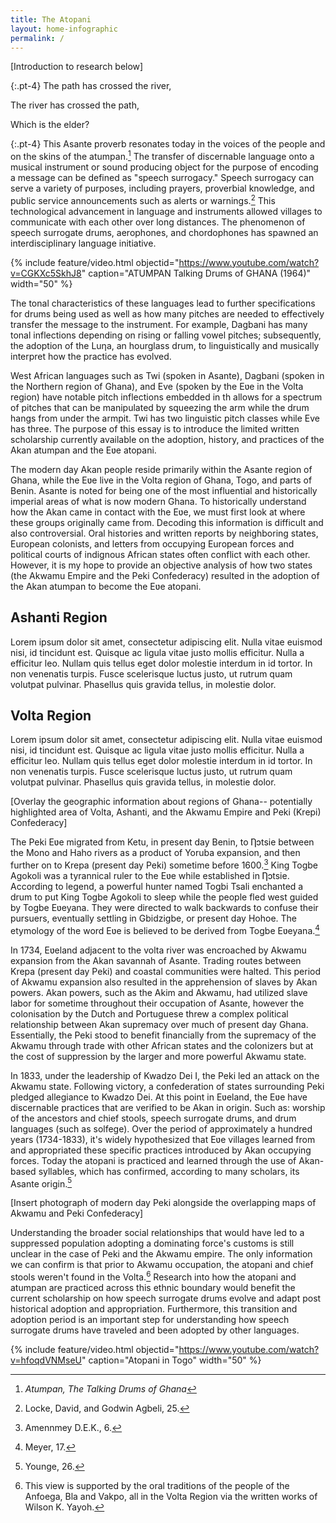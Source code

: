 ```yaml
---
title: The Atopani
layout: home-infographic
permalink: /
---
```


[Introduction to research below]

{:.pt-4}
The path has crossed the river,

The river has crossed the path,

Which is the elder?

{:.pt-4}
This Asante proverb resonates today in the voices of the people and on the skins of the atumpan.[^1] 
The transfer of discernable language onto a musical instrument or sound producing object for the purpose of encoding a message can be defined as "speech surrogacy." 
Speech surrogacy can serve a variety of purposes, including prayers, proverbial knowledge, and public service announcements such as alerts or warnings.[^2] 
This technological advancement in language and instruments allowed villages to communicate with each other over long distances. 
The phenomenon of speech surrogate drums, aerophones, and chordophones has spawned an interdisciplinary language initiative.

{% include feature/video.html objectid="https://www.youtube.com/watch?v=CGKXc5SkhJ8" caption="ATUMPAN Talking Drums of GHANA (1964)" width="50" %}

The tonal characteristics of these languages lead to further specifications for drums being used as well as how many pitches are needed to effectively transfer the message to the instrument. 
For example, Dagbani has many tonal inflections depending on rising or falling vowel pitches; subsequently, the adoption of the Luƞa, an hourglass drum, to linguistically and musically interpret how the practice has evolved.

West African languages such as Twi (spoken in Asante), Dagbani (spoken in the Northern region of Ghana), and Eve (spoken by the Eʋe in the Volta region) have notable pitch inflections embedded in th allows for a spectrum of pitches that can be manipulated by squeezing the arm while the drum hangs from under the armpit. 
Twi has two linguistic pitch classes while Eve has three. 
The purpose of this essay is to introduce the limited written scholarship currently available on the adoption, history, and practices of the Akan atumpan and the Eʋe atopani.

The modern day Akan people reside primarily within the Asante region of Ghana, while the Eʋe live in the Volta region of Ghana, Togo, and parts of Benin. 
Asante is noted for being one of the most influential and historically imperial areas of what is now modern Ghana. To historically understand how the Akan came in contact with the Eʋe, we must first look at where these groups originally came from. Decoding this information is difficult and also controversial. 
Oral histories and written reports by neighboring states, European colonists, and letters from occupying European forces and political courts of indignous African states often conflict with each other. 
However, it is my hope to provide an objective analysis of how two states (the Akwamu Empire and the Peki Confederacy) resulted in the adoption of the Akan atumpan to become the Eʋe atopani.

<div class="row text-center py-4">
    <div class="col-md-12">
        <div class="card border-dark" id="atomap"></div>
    </div>
    <div class="col-md-6 px-5 pt-4">
        <h2><a id="ashantimap" tabindex="0">Ashanti Region</a></h2>
        <p>Lorem ipsum dolor sit amet, consectetur adipiscing elit. Nulla vitae euismod nisi, id tincidunt est. Quisque ac ligula vitae justo mollis efficitur. Nulla a efficitur leo. Nullam quis tellus eget dolor molestie interdum in id tortor. In non venenatis turpis. Fusce scelerisque luctus justo, ut rutrum quam volutpat pulvinar. Phasellus quis gravida tellus, in molestie dolor.</p>
    </div>
    <div class="col-md-6 px-5 pt-4">
        <h2><a id="voltamap" tabindex="0">Volta Region</a></h2>
        <p>Lorem ipsum dolor sit amet, consectetur adipiscing elit. Nulla vitae euismod nisi, id tincidunt est. Quisque ac ligula vitae justo mollis efficitur. Nulla a efficitur leo. Nullam quis tellus eget dolor molestie interdum in id tortor. In non venenatis turpis. Fusce scelerisque luctus justo, ut rutrum quam volutpat pulvinar. Phasellus quis gravida tellus, in molestie dolor.</p>
    </div>
</div>

[Overlay the geographic information about regions of Ghana-- potentially highlighted area of Volta, Ashanti, and the Akwamu Empire and Peki (Krepi) Confederacy]

The Peki Eʋe migrated from Ketu, in present day Benin, to Ƞɔtsie between the Mono and Haho rivers as a product of Yoruba expansion, and then further on to Krepa (present day Peki) sometime before 1600.[^3] 
King Togbe Agokoli was a tyrannical ruler to the Eʋe while established in Ƞɔtsie. 
According to legend, a powerful hunter named Togbi Tsali enchanted a drum to put King Togbe Agokoli to sleep while the people fled west guided by Togbe Eʋeyana. 
They were directed to walk backwards to confuse their pursuers, eventually settling in Gbidzigbe, or present day Hohoe. 
The etymology of the word Eʋe is believed to be derived from Togbe Eʋeyana.[^4]

In 1734, Eʋeland adjacent to the volta river was encroached by Akwamu expansion from the Akan savannah of Asante. 
Trading routes between Krepa (present day Peki) and coastal communities were halted. 
This period of Akwamu expansion also resulted in the apprehension of slaves by Akan powers. Akan powers, such as the Akim and Akwamu, had utilized slave labor for sometime throughout their occupation of Asante, however the colonisation by the Dutch and Portuguese threw a complex political relationship between Akan supremacy over much of present day Ghana. 
Essentially, the Peki stood to benefit financially from the supremacy of the Akwamu through trade with other African states and the colonizers but at the cost of suppression by the larger and more powerful Akwamu state.

In 1833, under the leadership of Kwadzo Dei I, the Peki led an attack on the Akwamu state. 
Following victory, a confederation of states surrounding Peki pledged allegiance to Kwadzo Dei. 
At this point in Eʋeland, the Eʋe have discernable practices that are verified to be Akan in origin. 
Such as: worship of the ancestors and chief stools, speech surrogate drums, and drum languages (such as solfege). 
Over the period of approximately a hundred years (1734-1833), it's widely hypothesized that Eʋe villages learned from and appropriated these specific practices introduced by Akan occupying forces. 
Today the atopani is practiced and learned through the use of Akan-based syllables, which has confirmed, according to many scholars, its Asante origin.[^5]

[Insert photograph of modern day Peki alongside the overlapping maps of Akwamu and Peki Confederacy]

Understanding the broader social relationships that would have led to a suppressed population adopting a dominating force's customs is still unclear in the case of Peki and the Akwamu empire. 
The only information we can confirm is that prior to Akwamu occupation, the atopani and chief stools weren't found in the Volta.[^6] 
Research into how the atopani and atumpan are practiced across this ethnic boundary would benefit the current scholarship on how speech surrogate drums evolve and adapt post historical adoption and appropriation. 
Furthermore, this transition and adoption period is an important step for understanding how speech surrogate drums have traveled and been adopted by other languages.

{% include feature/video.html objectid="https://www.youtube.com/watch?v=hfoqdVNMseU" caption="Atopani in Togo" width="50" %}

[^1]: *Atumpan, The Talking Drums of Ghana*
[^2]: Locke, David, and Godwin Agbeli, 25.
[^3]: Amennmey D.E.K., 6.
[^4]: Meyer, 17.
[^5]: Younge, 26.
[^6]: This view is supported by the oral traditions of the people of the Anfoega, Bla and Vakpo, all in the Volta Region via the written works of Wilson K. Yayoh.